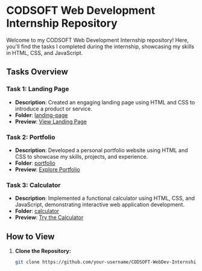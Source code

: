 # CODSOFT Web Development Internship Repository

Welcome to my CODSOFT Web Development Internship repository! Here, you'll find the tasks I completed during the internship, showcasing my skills in HTML, CSS, and JavaScript.

## Tasks Overview

### Task 1: Landing Page
- **Description**: Created an engaging landing page using HTML and CSS to introduce a product or service.
- **Folder**: [landing-page](/landing-page)
- **Preview**: [View Landing Page](/landing-page/index.html)

### Task 2: Portfolio
- **Description**: Developed a personal portfolio website using HTML and CSS to showcase my skills, projects, and experience.
- **Folder**: [portfolio](/portfolio)
- **Preview**: [Explore Portfolio](/portfolio/index.html)

### Task 3: Calculator
- **Description**: Implemented a functional calculator using HTML, CSS, and JavaScript, demonstrating interactive web application development.
- **Folder**: [calculator](/calculator)
- **Preview**: [Try the Calculator](/calculator/index.html)

## How to View

1. **Clone the Repository:**
   ```bash
   git clone https://github.com/your-username/CODSOFT-WebDev-Internship.git
